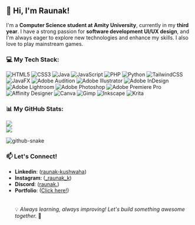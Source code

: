 <!--
**Raunak-kushwaha/Raunak-kushwaha** is a ✨ _special_ ✨ repository because its `README.md` (this file) appears on your GitHub profile.

-->

## 👋 Hi, I'm Raunak!  
I'm a **Computer Science student at Amity University**, currently in my **third year**. I have a strong passion for **software development UI/UX design**, and I'm always eager to explore new technologies and enhance my skills. 
I also love to play mainstream games.


### 💻 My Tech Stack:
![HTML5](https://img.shields.io/badge/html5-%23E34F26.svg?style=for-the-badge&logo=html5&logoColor=white) ![CSS3](https://img.shields.io/badge/css3-%231572B6.svg?style=for-the-badge&logo=css3&logoColor=white) ![Java](https://img.shields.io/badge/java-%23ED8B00.svg?style=for-the-badge&logo=openjdk&logoColor=white) ![JavaScript](https://img.shields.io/badge/javascript-%23323330.svg?style=for-the-badge&logo=javascript&logoColor=%23F7DF1E) ![PHP](https://img.shields.io/badge/php-%23777BB4.svg?style=for-the-badge&logo=php&logoColor=white) ![Python](https://img.shields.io/badge/python-3670A0?style=for-the-badge&logo=python&logoColor=ffdd54) ![TailwindCSS](https://img.shields.io/badge/tailwindcss-%2338B2AC.svg?style=for-the-badge&logo=tailwind-css&logoColor=white) ![JavaFX](https://img.shields.io/badge/javafx-%23FF0000.svg?style=for-the-badge&logo=javafx&logoColor=white) ![Adobe Audition](https://img.shields.io/badge/Adobe%20Audition-9999FF.svg?style=for-the-badge&logo=Adobe%20Audition&logoColor=white) ![Adobe Illustrator](https://img.shields.io/badge/adobe%20illustrator-%23FF9A00.svg?style=for-the-badge&logo=adobe%20illustrator&logoColor=white) ![Adobe InDesign](https://img.shields.io/badge/Adobe%20InDesign-49021F?style=for-the-badge&logo=adobeindesign&logoColor=FF3366) ![Adobe Lightroom](https://img.shields.io/badge/Adobe%20Lightroom-31A8FF.svg?style=for-the-badge&logo=Adobe%20Lightroom&logoColor=white) ![Adobe Photoshop](https://img.shields.io/badge/adobe%20photoshop-%2331A8FF.svg?style=for-the-badge&logo=adobe%20photoshop&logoColor=white) ![Adobe Premiere Pro](https://img.shields.io/badge/Adobe%20Premiere%20Pro-9999FF.svg?style=for-the-badge&logo=Adobe%20Premiere%20Pro&logoColor=white) ![Affinity Designer](https://img.shields.io/badge/affinity%20desginer-%231B72BE.svg?style=for-the-badge&logo=affinity-designer&logoColor=white) ![Canva](https://img.shields.io/badge/Canva-%2300C4CC.svg?style=for-the-badge&logo=Canva&logoColor=white) ![Gimp](https://img.shields.io/badge/Gimp-657D8B?style=for-the-badge&logo=gimp&logoColor=FFFFFF) ![Inkscape](https://img.shields.io/badge/Inkscape-e0e0e0?style=for-the-badge&logo=inkscape&logoColor=080A13) ![Krita](https://img.shields.io/badge/Krita-203759?style=for-the-badge&logo=krita&logoColor=EEF37B)
### 📊 My GitHub Stats:
![](https://github-readme-stats.vercel.app/api?username=raunak-kushwaha&count_private=true&show_icons=true&bg_color=00000000&hide_rank=true&hide=stars)
</br>
![](https://github-readme-stats.vercel.app/api/top-langs/?username=raunak-kushwaha&theme=transparent&hide_border=false&include_all_commits=true&count_private=true&layout=compact)

<picture>
  <source media="(prefers-color-scheme: dark)" srcset="https://raw.githubusercontent.com/Raunak-kushwaha/Raunak-kushwaha/output/github-snake-dark.svg" />
  <source media="(prefers-color-scheme: light)" srcset="https://raw.githubusercontent.com/Raunak-kushwaha/Raunak-kushwaha/output/github-snake.svg" />
  <img alt="github-snake" src="https://raw.githubusercontent.com/tobiasmeyhoefer/tobiasmeyhoefer/output/github-snake.svg" />
</picture>

### 📫 Let's Connect!
- **Linkedin**: ([raunak-kushwaha](https://linkedin.com/in/raunak-kushwaha))
- **Instagram**: ([_raunak_k](https://instagram.com/_raunak_k))
- **Discord**: ([raunak.](https://discord.gg/https://discordapp.com/users/756028503408902226))
- **Portfolio**: ([Click here!](http://iamraunak.me/Personal-Port/)) </br></br></br>
💡 *Always learning, always improving! Let's build something awesome together.* 🚀
<!-- Proudly created with GPRM ( https://gprm.itsvg.in ) -->
